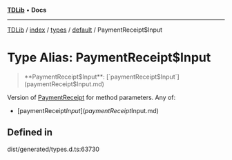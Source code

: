 [**TDLib**](../../../../../../README.md) • **Docs**

***

[TDLib](../../../../../../modules.md) / [index](../../../../../README.md) / [types](../../../README.md) / [default](../README.md) / PaymentReceipt$Input

# Type Alias: PaymentReceipt$Input

> **PaymentReceipt$Input**: [`paymentReceipt$Input`](paymentReceipt$Input.md)

Version of [PaymentReceipt](PaymentReceipt-1.md) for method parameters.
Any of:
- [paymentReceipt$Input](paymentReceipt$Input.md)

## Defined in

dist/generated/types.d.ts:63730
